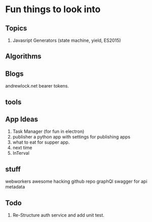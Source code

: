 # Fun things to look into #

## Topics ##
1. Javasript Generators (state machine, yield, ES2015)

## Algorithms ##

## Blogs ##
andrewlock.net bearer tokens.

## tools ##

## App Ideas ##
1. Task Manager (for fun in electron)
1. publisher a python app with settings for publishing apps
1. what to eat for supper app.
1. next time
1. InTerval

## stuff ##
webworkers
awesome hacking github repo
graphQl
swagger for api metadata

## Todo ##
1. Re-Structure auth service and add unit test.